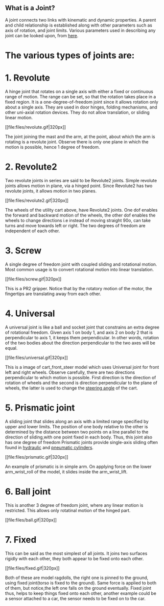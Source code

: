 ## What is a Joint?
A joint connects two links with kinematic and dynamic properties. 
A parent and child relationship is established along with other 
parameters such as axis of rotation, and joint limits. 
Various parameters used in describing any joint can be looked upon, from [here](http://sdformat.org/spec?ver=1.5&elem=joint#joint_parent).

# The various types of joints are: 

# 1. Revolute
A hinge joint that rotates on a single axis with either a fixed or continuous range of motion.
The range can be set, so that the rotation takes place in a fixed region. 
It is a one-degree-of-freedom joint since it allows rotation only about a single axis.
They are used in door hinges, folding mechanisms, and other uni-axial rotation devices.
They do not allow translation, or sliding linear motion.

[[file:files/revolute.gif|320px]]

The joint joining the mast and the arm, at the point, about which the arm is rotating is a revolute joint.
Observe there is only one plane in which the motion is possible, hence 1 degree of freedom.

# 2. Revolute2 
Two revolute joints in series are said to be Revolute2 joints.
Simple revolute joints allows motion in plane, via a hinged point. 
Since Revolute2 has two revolute joints, it allows motion in two planes. 

[[file:files/revolute2.gif|320px]]

The wheels of the utility cart above, have Revolute2 joints. One dof enables the
forward and backward motion of the wheels, the other dof enables the wheels to change directions 
i.e instead of moving straight 90o, can take turns and move towards left or right.
The two degrees of freedom are independent of each other.

# 3. Screw 
A single degree of freedom joint with coupled sliding and rotational motion.
Most common usage is to convert rotational motion into linear translation.

[[file:files/screw.gif|320px]]

This is a PR2 gripper. Notice that by the rotatory motion of the motor, the fingertips are translating away from each other.

# 4. Universal 
A universal joint is like a ball and socket joint that constrains an extra degree of rotational freedom.
Given axis 1 on body 1, and axis 2 on body 2 that is perpendicular to axis 1, it keeps them perpendicular.
In other words, rotation of the two bodies about the direction perpendicular to the two axes will be equal. 

[[file:files/universal.gif|320px]]

This is a image of cart_front_steer model which uses Universal joint for front left and right wheels.
Observe carefully, there are two directions perpendicular to which motion is possible.
First direction is the direction of rotation of wheels and the second is direction
 perpendicular to the plane of wheels, the latter is used to change the [steering angle](http://street.umn.edu/VehControl/javahelp/HTML/Definition_of_Vehicle_Heading_and_Steeing_Angle.htm) of the cart.

# 5. Prismatic joint
A sliding joint that slides along an axis with a limited range specified by upper and lower limits. 
The position of one body relative to the other is determined by the distance between two points on a line parallel
to the direction of sliding,with one point fixed in each body. Thus, this joint also has one degree of freedom
Prismatic joints provide single-axis sliding often found in [hydraulic](https://en.wikipedia.org/wiki/Hydraulic_cylinder) and [pneumatic cylinders](https://en.wikipedia.org/wiki/Pneumatic_cylinder).

[[file:files/prismatic.gif|320px]]

An example of prismatic is in simple arm.
On applying force on the lower arm_wrist_roll of the model, it slides inside the arm_wrist_lift.

# 6. Ball joint
This is another 3 degree of freedom joint, where any linear motion is restricted.
This allows only rotatinal motion of the hinged part.

[[file:files/ball.gif|320px]]


# 7. Fixed
This can be said as the most simplest of all joints.
It joins two surfaces rigidly with each other, they both appear to be fixed onto each other.

[[file:files/fixed.gif|320px]]

Both of these are model ragdolls, the right one is pinned to the ground, using fixed joint(torso is fixed to the ground).
Same force is applied to both of them, but notice,the left one falls on the ground eventually. 
Fixed joint thus, helps to keep things fixed onto each other, another example could be a sensor
attached to a car, the sensor needs to be fixed on to the car.

